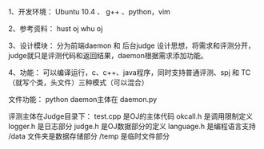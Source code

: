 1、开发环境：
	Ubuntu 10.4 、 g++ 、python，vim

2、参考资料：
	hust oj    whu oj

3、设计模块：
	分为前端daemon 和 后台judge
	设计思想，将需求和评测分开，judge就只是评测代码和返回结果，daemon根据需求添加功能。

4、功能：
	可以编译运行，c、c++、java程序，同时支持普通评测、spj 和 TC （就写个类，头文件）三种模式（可以混合）

文件功能：
python daemon主体在
	daemon.py

评测主体在Judge目录下：
	test.cpp 是OJ的主体代码
	okcall.h 是调用限制定义
	logger.h 是日志部分
	judge.h 是OJ数据部分的定义
	language.h 是编程语言支持
	/data 文件夹是数据存储部分
	/temp 是临时文件部分

